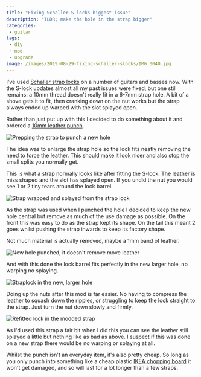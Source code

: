 ```yaml
---
title: "Fixing Schaller S-locks biggest issue"
description: "TLDR; make the hole in the strap bigger"
categories:
 - guitar
tags:
 - diy
 - mod
 - upgrade
image: /images/2019-08-29-fixing-schaller-slocks/IMG_0040.jpg
---
```

I've used [Schaller strap locks][amazonSchaller] on a number of guitars and basses now.  With the S-lock updates almost all my past issues were fixed, but one still remains: a 10mm thread doesn't really fit in a 6-7mm strap hole.  A bit of a shove gets it to fit, then cranking down on the nut works but the strap always ended up warped with the slot splayed open.

Rather than just put up with this I decided to do something about it and ordered a [10mm leather punch][ebayPunch].

<img class="padded center"
		alt="Prepping the strap to punch a new hole"
		src="/images/2019-08-29-fixing-schaller-slocks/IMG_0040.jpg"
	  srcset="/images/2019-08-29-fixing-schaller-slocks/IMG_0040.jpg 1x, /images/2019-08-29-fixing-schaller-slocks/IMG_0040-2x.jpg 2x" />

The idea was to enlarge the strap hole so the lock fits neatly removing the need to force the leather.  This should make it look nicer and also stop the small splits you normally get.

<!-- more -->

This is what a strap normally looks like after fitting the S-lock. The leather is miss shaped and the slot has splayed open.  If you undid the nut you would see 1 or 2 tiny tears around the lock barrel.

<img class="padded center"
		alt="Strap wrapped and splayed from the strap lock"
		src="/images/2019-08-29-fixing-schaller-slocks/IMG_0044.jpg"
	  srcset="/images/2019-08-29-fixing-schaller-slocks/IMG_0044.jpg 1x, /images/2019-08-29-fixing-schaller-slocks/IMG_0044-2x.jpg 2x" />

As the strap was used when I punched the hole I decided to keep the new hole central but remove as much of the use damage as possible. On the front this was easy to do as the strap kept its shape.  On the tail this meant 2 goes whilst pushing the strap inwards to keep its factory shape.

Not much material is actually removed, maybe a 1mm band of leather.

<img class="padded center"
		alt="New hole punched, it doesn't remove move leather"
		src="/images/2019-08-29-fixing-schaller-slocks/IMG_0041.jpg"
	  srcset="/images/2019-08-29-fixing-schaller-slocks/IMG_0041.jpg 1x, /images/2019-08-29-fixing-schaller-slocks/IMG_0041-2x.jpg 2x" />

And with this done the lock barrel fits perfectly in the new larger hole, no warping no splaying.

<img class="padded center"
		alt="Straplock in the new, larger hole"
		src="/images/2019-08-29-fixing-schaller-slocks/IMG_0042.jpg"
	  srcset="/images/2019-08-29-fixing-schaller-slocks/IMG_0042.jpg 1x, /images/2019-08-29-fixing-schaller-slocks/IMG_0042-2x.jpg 2x" />

Doing up the nuts after this mod is far easier.  No having to compress the leather to squash down the ripples, or struggling to keep the lock straight to the strap.  Just turn the nut down slowly and firmly.

<img class="padded center"
		alt="Refitted lock in the modded strap"
		src="/images/2019-08-29-fixing-schaller-slocks/IMG_0045.jpg"
	  srcset="/images/2019-08-29-fixing-schaller-slocks/IMG_0045.jpg 1x, /images/2019-08-29-fixing-schaller-slocks/IMG_0045-2x.jpg 2x" />

As I'd used this strap a fair bit when I did this you can see the leather still splayed a little but nothing like as bad as above.  I suspect if this was done on a new strap there would be no warping or splaying at all.

Whilst the punch isn't an everyday item, it's also pretty cheap.  So long as you only punch into something like a cheap plastic [IKEA chopping board][ikeaBoard] it won't get damaged, and so will last for a lot longer than a few straps.

[amazonSchaller]: https://amzn.to/2ZrsQfq
[ebayPunch]: https://rover.ebay.com/rover/1/710-53481-19255-0/1?icep_id=114&ipn=icep&toolid=20004&campid=5337897307&mpre=https%3A%2F%2Fwww.ebay.co.uk%2Fitm%2FHEAVY-DUTY-HOLLOW-PUNCH-TOOL-FOR-LEATHER-PLASTIC-WOOD-BELT-HOLE-PUNCH-1mm-30mm%2F121453200436%3FssPageName%3DSTRK%253AMEBIDX%253AIT%26var%3D420394151033%26_trksid%3Dp2057872.m2749.l2649
[ikeaBoard]: https://www.ikea.com/gb/en/p/legitim-chopping-board-white-90202268/